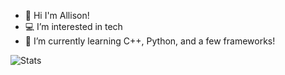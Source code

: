 - 💌 Hi I'm Allison!
- 💻 I’m interested in tech
- 🌱 I’m currently learning C++, Python, and a few frameworks!

![Stats](https://github-readme-stats.vercel.app/api/top-langs/?user=allison-pham&layout=compact&theme=dark&langs_count=3)

<!---
allison-pham/allison-pham is a ✨ special ✨ repository because its `README.md` (this file) appears on your GitHub profile.
You can click the Preview link to take a look at your changes.
--->
